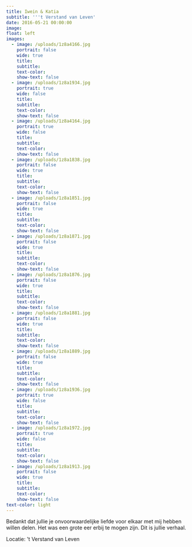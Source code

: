 ```yaml
---
title: Iwein & Katia
subtitle: '''t Verstand van Leven'
date: 2016-05-21 00:00:00
image:
float: left
images:
  - image: /uploads/1z8a4166.jpg
    portrait: false
    wide: true
    title:
    subtitle:
    text-color:
    show-text: false
  - image: /uploads/1z8a1934.jpg
    portrait: true
    wide: false
    title:
    subtitle:
    text-color:
    show-text: false
  - image: /uploads/1z8a4164.jpg
    portrait: true
    wide: false
    title:
    subtitle:
    text-color:
    show-text: false
  - image: /uploads/1z8a1838.jpg
    portrait: false
    wide: true
    title:
    subtitle:
    text-color:
    show-text: false
  - image: /uploads/1z8a1851.jpg
    portrait: false
    wide: true
    title:
    subtitle:
    text-color:
    show-text: false
  - image: /uploads/1z8a1871.jpg
    portrait: false
    wide: true
    title:
    subtitle:
    text-color:
    show-text: false
  - image: /uploads/1z8a1876.jpg
    portrait: false
    wide: true
    title:
    subtitle:
    text-color:
    show-text: false
  - image: /uploads/1z8a1881.jpg
    portrait: false
    wide: true
    title:
    subtitle:
    text-color:
    show-text: false
  - image: /uploads/1z8a1889.jpg
    portrait: false
    wide: true
    title:
    subtitle:
    text-color:
    show-text: false
  - image: /uploads/1z8a1936.jpg
    portrait: true
    wide: false
    title:
    subtitle:
    text-color:
    show-text: false
  - image: /uploads/1z8a1972.jpg
    portrait: true
    wide: false
    title:
    subtitle:
    text-color:
    show-text: false
  - image: /uploads/1z8a1913.jpg
    portrait: false
    wide: true
    title:
    subtitle:
    text-color:
    show-text: false
text-color: light
---
```


Bedankt dat jullie je onvoorwaardelijke liefde voor elkaar met mij hebben willen delen. Het was een grote eer erbij te mogen zijn. Dit is jullie verhaal.&nbsp;

Locatie: 't Verstand van Leven